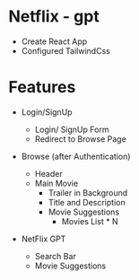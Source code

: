 # Netflix - gpt

 - Create React App
 - Configured TailwindCss 


 # Features
 
- Login/SignUp 
    - Login/ SignUp Form
    - Redirect to Browse Page

- Browse (after Authentication)
    - Header
    - Main Movie
        - Trailer in Background
        - Title and Description
        - Movie Suggestions
            - Movies List * N
- NetFlix GPT
    - Search Bar
    - Movie Suggestions
